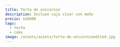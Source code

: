 ```yaml
---
title: Torta de unicornio
description: Incluye caja visor con moño
precio: $16000
tags:
  - torta
  - cake
image: /assets/assets/torta-de-unicornioedited.jpg
---
```

